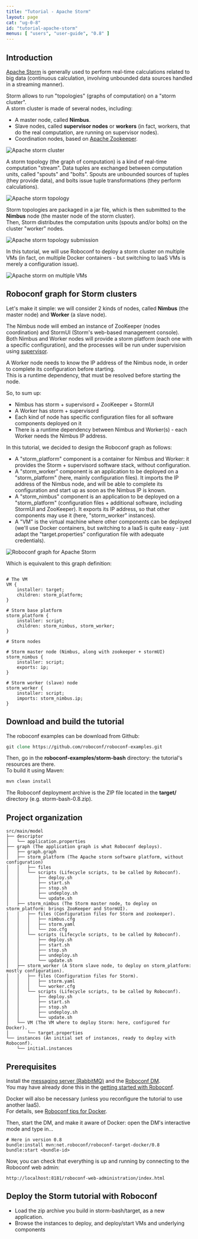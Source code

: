 ```yaml
---
title: "Tutorial - Apache Storm"
layout: page
cat: "ug-0-8"
id: "tutorial-apache-storm"
menus: [ "users", "user-guide", "0.8" ]
---
```


## Introduction

[Apache Storm](http://storm.apache.org/)
is generally used to perform real-time calculations related to big data (continuous calculation, involving unbounded data sources handled in a streaming manner).

Storm allows to run "topologies" (graphs of computation) on a "storm cluster".  
A storm cluster is made of several nodes, including:

- A master node, called **Nimbus**.
- Slave nodes, called **supervisor nodes** or **workers** (in fact, workers, that do the real computation, are running on supervisor nodes).
- Coordination nodes, based on [Apache Zookeeper](https://zookeeper.apache.org/).

<img src="/resources/img/tutorial-storm-cluster.png" alt="Apache storm cluster" class="gs" />

A storm topology (the graph of computation) is a kind of real-time computation "stream". Data tuples are exchanged between computation units, called "spouts" and "bolts". Spouts are unbounded sources of tuples (they provide data), and bolts issue tuple transformations (they perform calculations).

<img src="/resources/img/tutorial-storm-topology.png" alt="Apache storm topology" class="gs" />

Storm topologies are packaged in a jar file, which is then submitted to the **Nimbus** node (the master node of the storm cluster).  
Then, Storm distributes the computation units (spouts and/or bolts) on the cluster "worker" nodes.

<img src="/resources/img/tutorial-storm-submit.png" alt="Apache storm topology submission" class="gs" />

In this tutorial, we will use Roboconf to deploy a storm cluster on multiple VMs (in fact, on multiple Docker containers - but switching to IaaS VMs is merely a configuration issue).

<img src="/resources/img/tutorial-storm-multivm.png" alt="Apache storm on multiple VMs" class="gs" />


## Roboconf graph for Storm clusters

Let's make it simple: we will consider 2 kinds of nodes, called **Nimbus** (the master node) and **Worker** (a slave node).

The Nimbus node will embed an instance of ZooKeeper (nodes coordination) and StormUI (Storm's web-based management console).  
Both Nimbus and Worker nodes will provide a storm platform (each one with a specific configuration), and the processes will be run under supervision using [supervisor](http://supervisord.org).

A Worker node needs to know the IP address of the Nimbus node, in order to complete its configuration before starting.  
This is a runtime dependency, that must be resolved before starting the node.

So, to sum up:

- Nimbus has storm + supervisord + ZooKeeper + StormUI
- A Worker has storm + supervisord
- Each kind of node has specific configuration files for all software components deployed on it
- There is a runtime dependency between Nimbus and Worker(s) - each Worker needs the Nimbus IP address.

In this tutorial, we decided to design the Roboconf graph as follows:

- A "storm\_platform" component is a container for Nimbus and Worker: it provides the Storm + supervisord software stack, without configuration.
- A "storm\_worker" component is an application to be deployed on a "storm\_platform" (here, mainly configuration files). It imports the IP address of the Nimbus node, and will be able to complete its configuration and start up as soon as the Nimbus IP is known.
- A "storm\_nimbus" component is an application to be deployed on a "storm\_platform" (configuration files + additional software, including StormUI and ZooKeeper). It exports its IP address, so that other components may use it (here, "storm\_worker" instances).
- A "VM" is the virtual machine where other components can be deployed (we'll use Docker containers, but switching to a IaaS is quite easy - just adapt the "target.properties" configuration file with adequate credentials).

<img src="/resources/img/tutorial-storm-model.png" alt="Roboconf graph for Apache Storm" class="gs" />

Which is equivalent to this graph definition:

<pre><code class="language-roboconf">
# The VM
VM {
	installer: target;
	children: storm_platform;
}

# Storm base platform
storm_platform {
	installer: script;
	children: storm_nimbus, storm_worker;
}

# Storm nodes

# Storm master node (Nimbus, along with zookeeper + stormUI)
storm_nimbus {
	installer: script;
	exports: ip;
}

# Storm worker (slave) node
storm_worker {
	installer: script;
	imports: storm_nimbus.ip;
}
</code></pre>


## Download and build the tutorial

The roboconf examples can be download from Github:

```tcl
git clone https://github.com/roboconf/roboconf-examples.git
```

Then, go in the **roboconf-examples/storm-bash** directory: the tutorial's resources are there.  
To build it using Maven:

```tcl
mvn clean install
```

The Roboconf deployment archive is the ZIP file located in the **target/** directory (e.g. storm-bash-0.8.zip).


## Project organization

```
src/main/model
├── descriptor
│   └── application.properties
├── graph (The application graph is what Roboconf deploys).
│   ├── graph.graph
│   ├── storm_platform (The Apache storm software platform, without configuration)
│   │   ├── files
│   │   └── scripts (Lifecycle scripts, to be called by Roboconf).
│   │       ├── deploy.sh
│   │       ├── start.sh
│   │       ├── stop.sh
│   │       ├── undeploy.sh
│   │       └── update.sh
│   ├── storm_nimbus (The Storm master node, to deploy on storm_platform: brings ZooKeeper and StormUI).
│   │   ├── files (Configuration files for Storm and zookeeper).
│   │   │   ├── nimbus.cfg
│   │   │   ├── storm.yaml
│   │   │   └── zoo.cfg
│   │   └── scripts (Lifecycle scripts, to be called by Roboconf).
│   │       ├── deploy.sh
│   │       ├── start.sh
│   │       ├── stop.sh
│   │       ├── undeploy.sh
│   │       └── update.sh
│   ├── storm_worker (A Storm slave node, to deploy on storm_platform: mostly configuration).
│   │   ├── files (Configuration files for Storm).
│   │   │   ├── storm.yaml
│   │   │   └── worker.cfg
│   │   └── scripts (Lifecycle scripts, to be called by Roboconf).
│   │       ├── deploy.sh
│   │       ├── start.sh
│   │       ├── stop.sh
│   │       ├── undeploy.sh
│   │       └── update.sh
│   └── VM (The VM where to deploy Storm: here, configured for Docker).
│       └── target.properties
└── instances (An initial set of instances, ready to deploy with Roboconf).
    └── initial.instances
```


## Prerequisites

Install the [messaging server (RabbitMQ)](installing-rabbit-mq.html) and the [Roboconf DM](installing-the-deployment-manager.html).  
You may have already done this in the [getting started with Roboconf](tutorial-getting-started-with-roboconf.html).

Docker will also be necessary (unless you reconfigure the tutorial to use another IaaS).  
For details, see [Roboconf tips for Docker](docker-tips.html).

Then, start the DM, and make it aware of Docker: open the DM's interactive mode and type in...

```properties
# Here in version 0.8
bundle:install mvn:net.roboconf/roboconf-target-docker/0.8
bundle:start <bundle-id>
```

Now, you can check that everything is up and running by connecting to the Roboconf web admin:

```
http://localhost:8181/roboconf-web-administration/index.html
```

## Deploy the Storm tutorial with Roboconf

* Load the zip archive you build in storm-bash/target, as a new application.
* Browse the instances to deploy, and deploy/start VMs and underlying components
